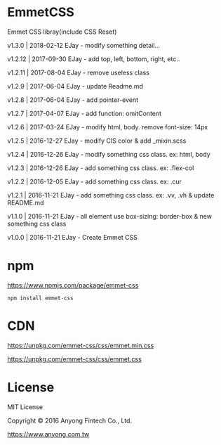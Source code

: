 # EmmetCSS

Emmet CSS libray(include CSS Reset)

v1.3.0 | 2018-02-12 EJay - modify something detail...

v1.2.12 | 2017-09-30 EJay - add top, left, bottom, right, etc..

v1.2.11 | 2017-08-04 EJay - remove useless class

v1.2.9 | 2017-06-04 EJay - update Readme.md

v1.2.8 | 2017-06-04 EJay - add pointer-event

v1.2.7 | 2017-04-07 EJay - add function: omitContent

v1.2.6 | 2017-03-24 EJay - modify html, body. remove font-size: 14px

v1.2.5 | 2016-12-27 EJay - modify CIS color & add \_mixin.scss

v1.2.4 | 2016-12-26 EJay - modify something css class. ex: html, body

v1.2.3 | 2016-12-26 EJay - add something css class. ex: .flex-col

v1.2.2 | 2016-12-05 EJay - add something css class. ex: .cur

v1.2.1 | 2016-11-21 EJay - add something css class. ex: .vv, .vh & update README.md

v1.1.0 | 2016-11-21 EJay - all element use box-sizing: border-box & new something css class

v1.0.0 | 2016-11-21 EJay - Create Emmet CSS

# npm

https://www.npmjs.com/package/emmet-css

```
npm install emmet-css  
```

# CDN

https://unpkg.com/emmet-css/css/emmet.min.css

https://unpkg.com/emmet-css/css/emmet.css

# License

MIT License

Copyright © 2016 Anyong Fintech Co., Ltd.

https://www.anyong.com.tw
